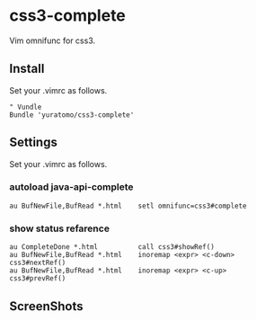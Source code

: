 css3-complete
=================
Vim omnifunc for css3.

Install
-------
Set your .vimrc as follows.

    " Vundle
    Bundle 'yuratomo/css3-complete'

Settings
--------
Set your .vimrc as follows.
### autoload java-api-complete
    au BufNewFile,BufRead *.html    setl omnifunc=css3#complete
    
### show status refarence
    au CompleteDone *.html          call css3#showRef()
    au BufNewFile,BufRead *.html    inoremap <expr> <c-down> css3#nextRef()
    au BufNewFile,BufRead *.html    inoremap <expr> <c-up>   css3#prevRef()

ScreenShots
----------
